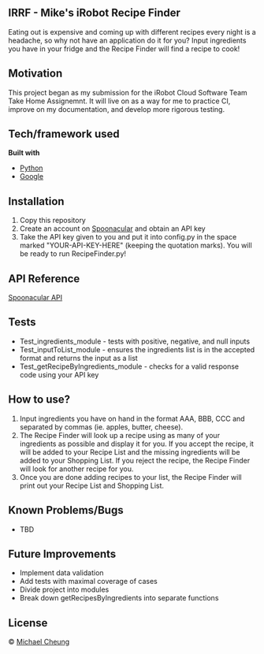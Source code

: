 ## IRRF - Mike's iRobot Recipe Finder
Eating out is expensive and coming up with different recipes every night is a headache, so why not have an application do it for you?
Input ingredients you have in your fridge and the Recipe Finder will find a recipe to cook!

## Motivation
This project began as my submission for the iRobot Cloud Software Team Take Home Assignemnt. It will live on as a way for me to practice CI, improve on my documentation, and develop more rigorous testing.

## Tech/framework used
<b>Built with</b>
- [Python](https://www.python.org/)
- [Google](https://www.google.com/)

## Installation
1. Copy this repository
2. Create an account on [Spoonacular](https://spoonacular.com/food-api) and obtain an API key
3. Take the API key given to you and put it into config.py in the space marked "YOUR-API-KEY-HERE" (keeping the quotation marks).
You will be ready to run RecipeFinder.py!

## API Reference
[Spoonacular API](https://spoonacular.com/food-api/docs/)

## Tests
- Test_ingredients_module - tests with positive, negative, and null inputs
- Test_inputToList_module - ensures the ingredients list is in the accepted format and returns the input as a list
- Test_getRecipeByIngredients_module - checks for a valid response code using your API key

## How to use?
1. Input ingredients you have on hand in the format AAA, BBB, CCC and separated by commas (ie. apples, butter, cheese).
2. The Recipe Finder will look up a recipe using as many of your ingredients as possible and display it for you. If you accept the recipe, it will be added to your Recipe List and the missing ingredients will be added to your Shopping List. If you reject the recipe, the Recipe Finder will look for another recipe for you.
3. Once you are done adding recipes to your list, the Recipe Finder will print out your Recipe List and Shopping List.

## Known Problems/Bugs
- TBD

## Future Improvements
- Implement data validation
- Add tests with maximal coverage of cases
- Divide project into modules
- Break down getRecipesByIngredients into separate functions

## License
© [Michael Cheung](https://www.tmikec.com)
